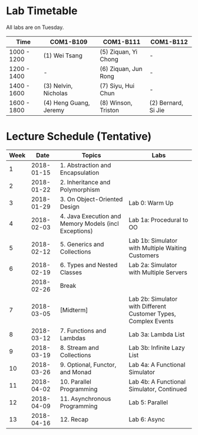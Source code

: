 # Lab Timetable

All labs are on Tuesday.

Time        | COM1-B109 | COM1-B111 | COM1-B112 |
------------| --------- | --------- | --------- |
1000 - 1200 | (1) Wei Tsang | (5) Ziquan, Yi Chong | - |
1200 - 1400 | -         | (6) Ziquan, Jun Rong | - |
1400 - 1600 | (3) Nelvin, Nicholas | (7) Siyu, Hui Chun | - | 
1600 - 1800 | (4) Heng Guang, Jeremy | (8) Winson, Triston | (2) Bernard, Si Jie |

# Lecture Schedule (Tentative)

Week | Date       | Topics | Labs |
-----| ---------- | ------ | -----|
1    | 2018-01-15 | 1. Abstraction and Encapsulation | 
2    | 2018-01-22 | 2. Inheritance and Polymorphism | 
3    | 2018-01-29 | 3. On Object-Oriented Design |  Lab 0: Warm Up
4    | 2018-02-03 | 4. Java Execution and Memory Models (incl Exceptions)| Lab 1a: Procedural to OO
5    | 2018-02-12 | 5. Generics and Collections |  Lab 1b: Simulator with Multiple Waiting Customers
6    | 2018-02-19 | 6. Types and Nested Classes |  Lab 2a: Simulator with Multiple Servers
     | 2018-02-26 | Break | |
7    | 2018-03-05 | [Midterm] | Lab 2b: Simulator with Different Customer Types, Complex Events
8    | 2018-03-12 | 7. Functions and Lambdas | Lab 3a: Lambda List
9    | 2018-03-19 | 8. Stream and Collections | Lab 3b: Infinite Lazy List
10   | 2018-03-26 | 9. Optional, Functor, and Monad | Lab 4a: A Functional Simulator 
11   | 2018-04-02 | 10. Parallel Programming | Lab 4b: A Functional Simulator, Continued
12   | 2018-04-09 | 11. Asynchronous Programming | Lab 5: Parallel 
13   | 2018-04-16 | 12. Recap | Lab 6: Async 
